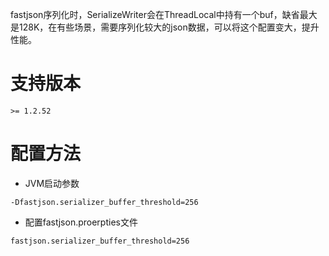 fastjson序列化时，SerializeWriter会在ThreadLocal中持有一个buf，缺省最大是128K，在有些场景，需要序列化较大的json数据，可以将这个配置变大，提升性能。

# 支持版本
```
>= 1.2.52
```

# 配置方法
* JVM启动参数
```
-Dfastjson.serializer_buffer_threshold=256
```
* 配置fastjson.proerpties文件
```
fastjson.serializer_buffer_threshold=256
```